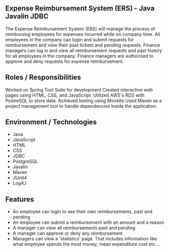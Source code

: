 
## Expense Reimbursement System (ERS) - Java Javalin JDBC

The Expense Reimbursement System (ERS) will manage the process of reimbursing employees for expenses incurred while on company time. All employees in the company can login and submit requests for reimbursement and view their past tickets and pending requests. Finance managers can log in and view all reimbursement requests and past history for all employees in the company. Finance managers are authorized to approve and deny requests for expense reimbursement.



## Roles / Responsibilities 

Worked on Spring Tool Suite for development
Created interactive web pages using HTML, CSS, and JavaScript.
Utilized AWS's RDS with PostreSQL to store data.
Achieved testing using Mockito
Used Maven as a project management tool to handle dependencies inside the application.



## Environment / Technologies 

* Java
* JavaScript 
* HTML 
* CSS 
* JDBC
* PostgreSQL 
* Javalin 
* Maven 
* JUnit4
* Log4J


## Features
* An employee can login to see their own reimbursements, past and pending
* An employee can submit a reimbursement with an amount and a reason
* A manager can view all reimbursements past and pending
* A manager can approve or deny any reimbursement
* Managers can view a 'statistics' page. That includes information like what employee spends the most money, mean expenditure cost etc...


